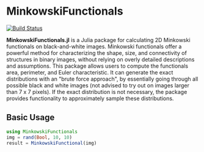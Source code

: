 # MinkowskiFunctionals

[![Build Status](https://github.com/markuspirke/MinkowskiFunctionals.jl/actions/workflows/CI.yml/badge.svg?branch=main)](https://github.com/markuspirke/MinkowskiFunctionals.jl/actions/workflows/CI.yml?query=branch%3Amain)

**MinkowskiFunctionals.jl** is a Julia package for calculating 2D Minkowski functionals on black-and-white images.
Minkowski functionals offer a powerful method for characterizing the shape, size, and connectivity of structures in binary images, without relying on overly detailed descriptions and assumptions.
This package allows users to compute the functionals area, perimeter, and Euler characteristic. It can generate the exact distributions with an "brute force approach", by essentially going through all possible black and white images (not advised to try out on images larger than 7 x 7 pixels). 
If the exact distribution is not necessary, the package provides functionality to approximately sample these distributions.

## Basic Usage

``` julia
using MinkowskiFunctionals
img = rand(Bool, 10, 10)
result = MinkowskiFunctional(img)
```
